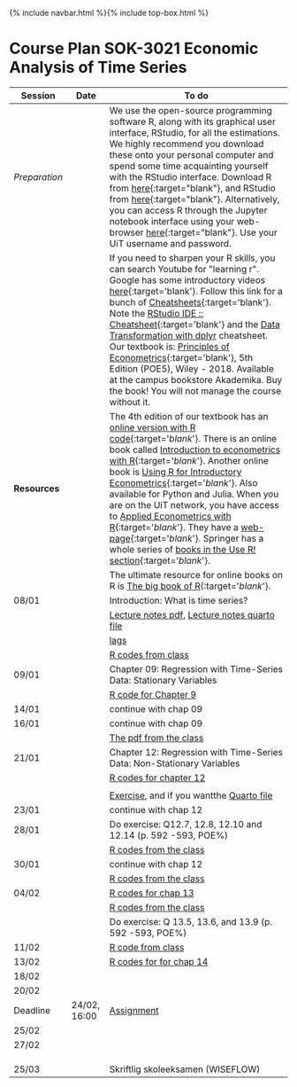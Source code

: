 {% include navbar.html %}{% include top-box.html %}
# Course Plan SOK-3021 Economic Analysis of Time Series

| Session  | Date | To do                                            |
|------------------|---------|------------------------------------------------------------------|
| *Preparation*    |         | We use the open-source programming software R, along with its graphical user interface, RStudio, for all the estimations. We highly recommend you download these onto your personal computer and spend some time acquainting yourself with the RStudio interface. Download R from [here](https://cloud.r-project.org/){:target="blank"}, and RStudio from [here](https://posit.co/download/rstudio-desktop/){:target="blank"}. Alternatively, you can access R through the Jupyter notebook interface using your web-browser [here](https://jupyter.uit.no){:target="blank"}. Use your UiT username and password.   |
|                  |          | If you need to sharpen your R skills, you can search Youtube for "learning r". Google has some introductory videos [here](https://www.youtube.com/playlist?list=PLOU2XLYxmsIK9qQfztXeybpHvru-TrqAP){:target='blank'}. Follow this link for a bunch of [Cheatsheets](https://posit.co/resources/cheatsheets/){:target='blank'}. Note the [RStudio IDE :: Cheatsheet](https://rstudio.github.io/cheatsheets/html/rstudio-ide.html){:target='blank'} and the [Data Transformation with dplyr](https://rstudio.github.io/cheatsheets/html/data-transformation.html) cheatsheet. Our textbook is: [Principles of Econometrics](http://principlesofeconometrics.com/poe5/poe5.html){:target='blank'}, 5th Edition (POE5), Wiley - 2018. Available at the campus bookstore Akademika. Buy the book! You will not manage the course without it. |
| **Resources** |            | The 4th edition of our textbook has an [online version with R code](https://bookdown.org/ccolonescu/RPoE4/){:target='_blank_'}. There is an online book called [Introduction to econometrics with R](https://www.econometrics-with-r.org/index.html){:target='_blank_'}. Another online book is [Using R for Introductory Econometrics](http://urfie.net){:target='_blank_'}. Also available for Python and Julia. When you are on the UiT network, you have access to [Applied Econometrics with R](https://link.springer.com/book/10.1007%2F978-0-387-77318-6){:target='_blank_'}. They have a [web-page](https://eeecon.uibk.ac.at/~zeileis/teaching/AER/){:target='_blank_'}. Springer has a whole series of [books in the Use R! section](https://link.springer.com/search?facet-series=%226991%22&facet-content-type=%22Book%22){:target='_blank_'}. |
|                  |         | The ultimate resource for online books on R is [The big book of R](https://www.bigbookofr.com/){:target='_blank_'}. |
| 08/01 |     |  Introduction: What is time series? |
|||[Lecture notes pdf](https://github.com/uit-sok-3021-v-25/uit-sok-3021-v-25.github.io/blob/main/SOK_3021_Introduction_Time_series.pdf), [Lecture notes quarto file](https://github.com/uit-sok-3021-v-25/uit-sok-3021-v-25.github.io/blob/main/SOK_3021_Introduction_Time_series.qmd)|
|||[lags](https://github.com/uit-sok-3021-v-25/uit-sok-3021-v-25.github.io/blob/main/lags.R)|
|||[R codes from class](https://github.com/uit-sok-3021-v-25/uit-sok-3021-v-25.github.io/blob/main/Lag.time.series.R)|
| 09/01 |     |  Chapter 09: Regression with Time-Series Data: Stationary Variables |
|  |     | [R code for Chapter 9](https://github.com/uit-sok-3021-v-25/uit-sok-3021-v-25.github.io/blob/main/chapter_9.R)  |
|14/01||continue with chap 09|
|16/01||continue with chap 09|
|  |     | [The pdf from the class](https://github.com/uit-sok-3021-v-25/uit-sok-3021-v-25.github.io/blob/main/Forecasting.pdf)  |
| 21/01 |     |  Chapter 12: Regression with Time-Series Data: Non-Stationary Variables |
|  |     |[R codes for chapter 12](https://github.com/uit-sok-3021-v-25/uit-sok-3021-v-25.github.io/blob/main/chapter_12.R)   |
|||| 
|||[Exercise](https://github.com/uit-sok-3021-v-25/uit-sok-3021-v-25.github.io/blob/main/SOK_3021_Interpretation-of-FDL-model.pdf), and if you wantthe [Quarto file](https://github.com/uit-sok-3021-v-25/uit-sok-3021-v-25.github.io/blob/main/SOK_3021_Interpretation%20of%20FDL%20model.qmd)|
| 23/01 |     |  continue with chap 12 |
|28/01 ||Do exercise: Q12.7, 12.8, 12.10 and 12.14 (p. 592 -593, POE%)|
| |     | [R codes from the class](https://github.com/uit-sok-3021-v-25/uit-sok-3021-v-25.github.io/blob/main/Exercise_3_solution.R)  |
| 30/01 |     | continue with chap 12  |
|||[R codes from the class](https://github.com/uit-sok-3021-v-25/uit-sok-3021-v-25.github.io/blob/main/Cointegration.R)|
| 04/02 |     | [R codes for chap 13](https://github.com/uit-sok-3021-v-25/uit-sok-3021-v-25.github.io/blob/main/Chapter_13.R)  |
|||[R codes from the class](https://github.com/uit-sok-3021-v-25/uit-sok-3021-v-25.github.io/blob/main/Chap_13-Rcodes.R)|
|  |     | Do exercise: Q 13.5, 13.6, and 13.9 (p. 592 -593, POE%) |
| 11/02 |     | [R code from class](https://github.com/uit-sok-3021-v-25/uit-sok-3021-v-25.github.io/blob/main/VAR_model.R) |
| 13/02 |     | [R codes for for chap 14](https://github.com/uit-sok-3021-v-25/uit-sok-3021-v-25.github.io/blob/main/Chapter_14.R)  |
| 18/02 |     |   |
| 20/02 |     |   |
|Deadline| 24/02, 16:00|[Assignment](https://github.com/uit-sok-3021-v-25/uit-sok-3021-v-25.github.io/blob/main/SOK-3021_Assignment.pdf)|
| 25/02 |     |   |
| 27/02 |     |   |
| |     |   |
| |     |   |
| |     |   |
|25/03 |     | Skriftlig skoleeksamen (WISEFLOW) |




